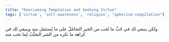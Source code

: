 ```yaml
---
title: "Overcoming Temptation and Seeking Virtue"
tags: ['virtue', 'self-awareness', 'religion', "aphorism-compilation"]
---
```


 ولكن ينبغي لك في حُبِّ ما تُحب من الخير التحامُلُ على ما يُستثقل منه وينبغي لك في كراهة ما تكره من الشر التجنُّبُ لِما تحب منه
